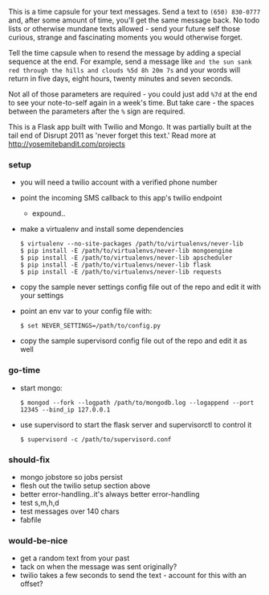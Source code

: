 This is a time capsule for your text messages.
Send a text to `(650) 830-0777` and, after some amount of time, you'll get the same message back.
No todo lists or otherwise mundane texts allowed - 
send your future self those curious, strange and fascinating moments you would otherwise forget.

Tell the time capsule when to resend the message by adding a special sequence at the end.
For example, send a message like 
`and the sun sank red through the hills and clouds %5d 8h 20m 7s`
and your words will return in five days, eight hours, twenty minutes and seven seconds.

Not all of those parameters are required - you could just add `%7d` 
at the end to see your note-to-self again in a week's time.
But take care - the spaces between the parameters after the `%` sign are required.

This is a Flask app built with Twilio and Mongo.
It was partially built at the tail end of Disrupt 2011 as 'never forget this text.'
Read more at http://yosemitebandit.com/projects


### setup
 - you will need a twilio account with a verified phone number
 - point the incoming SMS callback to this app's twilio endpoint
   - expound..
 - make a virtualenv and install some dependencies
    
    ```
    $ virtualenv --no-site-packages /path/to/virtualenvs/never-lib
    $ pip install -E /path/to/virtualenvs/never-lib mongoengine
    $ pip install -E /path/to/virtualenvs/never-lib apscheduler
    $ pip install -E /path/to/virtualenvs/never-lib flask
    $ pip install -E /path/to/virtualenvs/never-lib requests
    ```

 - copy the sample never settings config file out of the repo and edit it with your settings
 - point an env var to your config file with:
    
    `
    $ set NEVER_SETTINGS=/path/to/config.py
    `

 - copy the sample supervisord config file out of the repo and edit it as well


### go-time
 - start mongo:
    
    `
    $ mongod --fork --logpath /path/to/mongodb.log --logappend --port 12345 --bind_ip 127.0.0.1
    `

 - use supervisord to start the flask server and supervisorctl to control it
    
    `
    $ supervisord -c /path/to/supervisord.conf
    `


### should-fix
 - mongo jobstore so jobs persist
 - flesh out the twilio setup section above
 - better error-handling..it's always better error-handling
 - test s,m,h,d
 - test messages over 140 chars
 - fabfile


### would-be-nice
 - get a random text from your past
 - tack on when the message was sent originally?
 - twilio takes a few seconds to send the text - account for this with an offset?
